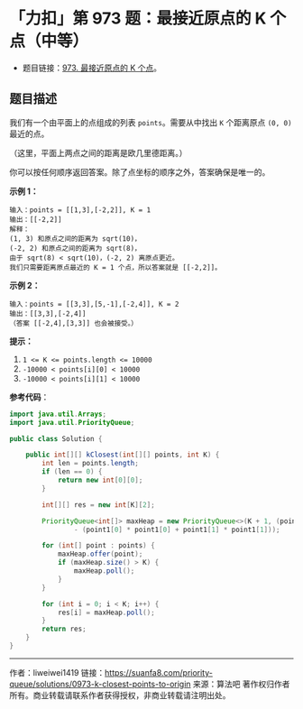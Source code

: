 # 「力扣」第 973 题：最接近原点的 K 个点（中等）

- 题目链接：[973. 最接近原点的 K 个点](https://leetcode-cn.com/problems/k-closest-points-to-origin/)。

## 题目描述

我们有一个由平面上的点组成的列表 `points`。需要从中找出 `K` 个距离原点 `(0, 0)` 最近的点。

（这里，平面上两点之间的距离是欧几里德距离。）

你可以按任何顺序返回答案。除了点坐标的顺序之外，答案确保是唯一的。

**示例 1：**

```
输入：points = [[1,3],[-2,2]], K = 1
输出：[[-2,2]]
解释：
(1, 3) 和原点之间的距离为 sqrt(10)，
(-2, 2) 和原点之间的距离为 sqrt(8)，
由于 sqrt(8) < sqrt(10)，(-2, 2) 离原点更近。
我们只需要距离原点最近的 K = 1 个点，所以答案就是 [[-2,2]]。
```

**示例 2：**

```
输入：points = [[3,3],[5,-1],[-2,4]], K = 2
输出：[[3,3],[-2,4]]
（答案 [[-2,4],[3,3]] 也会被接受。）
```

**提示：**

1. `1 <= K <= points.length <= 10000`
2. `-10000 < points[i][0] < 10000`
3. `-10000 < points[i][1] < 10000`

**参考代码**：

```java
import java.util.Arrays;
import java.util.PriorityQueue;

public class Solution {

    public int[][] kClosest(int[][] points, int K) {
        int len = points.length;
        if (len == 0) {
            return new int[0][0];
        }

        int[][] res = new int[K][2];

        PriorityQueue<int[]> maxHeap = new PriorityQueue<>(K + 1, (point1, point2) -> (point2[0] * point2[0] + point2[1] * point2[1])
                - (point1[0] * point1[0] + point1[1] * point1[1]));

        for (int[] point : points) {
            maxHeap.offer(point);
            if (maxHeap.size() > K) {
                maxHeap.poll();
            }
        }

        for (int i = 0; i < K; i++) {
            res[i] = maxHeap.poll();
        }
        return res;
    }
}
```



---

作者：liweiwei1419
链接：https://suanfa8.com/priority-queue/solutions/0973-k-closest-points-to-origin
来源：算法吧
著作权归作者所有。商业转载请联系作者获得授权，非商业转载请注明出处。